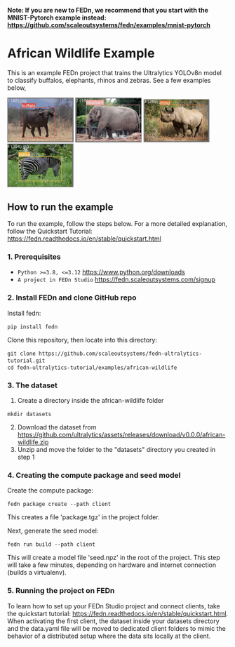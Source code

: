 
   **Note: If you are new to FEDn, we recommend that you start with the MNIST-Pytorch example instead: https://github.com/scaleoutsystems/fedn/examples/mnist-pytorch**

# African Wildlife Example

This is an example FEDn project that trains the Ultralytics YOLOv8n model to classify buffalos, elephants, rhinos and zebras. See a few examples below,

<img src="figs/buffalo.jpg" width=30% height=30%>

<img src="figs/elephant.jpg" width=30% height=30%>

<img src="figs/rhino.jpg" width=30% height=30%>

<img src="figs/zebra.jpg" width=30% height=30%>



## How to run the example

To run the example, follow the steps below. For a more detailed explanation, follow the Quickstart Tutorial: https://fedn.readthedocs.io/en/stable/quickstart.html



### 1. Prerequisites

-  `Python >=3.8, <=3.12` <https://www.python.org/downloads>
-  `A project in FEDn Studio`  <https://fedn.scaleoutsystems.com/signup>


### 2. Install FEDn and clone GitHub repo

Install fedn: 

``` 
pip install fedn
```

Clone this repository, then locate into this directory:

```
git clone https://github.com/scaleoutsystems/fedn-ultralytics-tutorial.git
cd fedn-ultralytics-tutorial/examples/african-wildlife
```

### 3. The dataset

1. Create a directory inside the african-wildlife folder
```
mkdir datasets
```
2. Download the dataset from https://github.com/ultralytics/assets/releases/download/v0.0.0/african-wildlife.zip
3. Unzip and move the folder to the "datasets" directory you created in step 1 


### 4. Creating the compute package and seed model

Create the compute package:

```
fedn package create --path client
```

This creates a file 'package.tgz' in the project folder.

Next, generate the seed model:

```
fedn run build --path client
```

This will create a model file 'seed.npz' in the root of the project. This step will take a few minutes, depending on hardware and internet connection (builds a virtualenv).  

### 5. Running the project on FEDn

To learn how to set up your FEDn Studio project and connect clients, take the quickstart tutorial: https://fedn.readthedocs.io/en/stable/quickstart.html. When activating the first client, the dataset inside your datasets directory and the data.yaml file will be moved to dedicated client folders to mimic the behavior of a distributed setup where the data sits locally at the client.   

